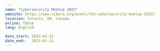 ```yaml
---
name: "Cybersecurity Meetup 2023"
website: https://www.siberx.org/event/the-cybersecurity-meetup-2023/
location: Toronto, ON, Canada
online: false
lang: English

date_start: 2023-01-31
date_end:   2023-01-31
---
```

